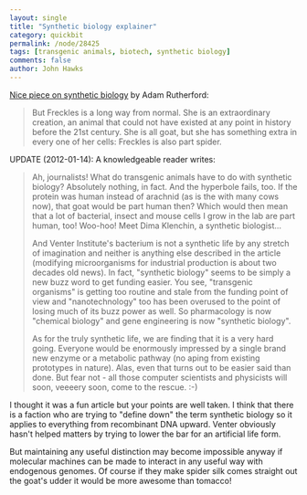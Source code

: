 ```yaml
---
layout: single 
title: "Synthetic biology explainer" 
category: quickbit
permalink: /node/28425
tags: [transgenic animals, biotech, synthetic biology] 
comments: false 
author: John Hawks 
---
```


<a href="http://www.guardian.co.uk/science/2012/jan/14/synthetic-biology-spider-goat-genetics">Nice piece on synthetic biology</a> by Adam Rutherford: 

<blockquote>But Freckles is a long way from normal. She is an extraordinary creation, an animal that could not have existed at any point in history before the 21st century. She is all goat, but she has something extra in every one of her cells: Freckles is also part spider.</blockquote>

UPDATE (2012-01-14): A knowledgeable reader writes: 

<blockquote>Ah, journalists! What do transgenic animals have to do with synthetic biology? Absolutely nothing, in fact. And the hyperbole fails, too. If the protein was human instead of arachnid (as is the with many cows now), that goat would be part human then? Which would then mean that a lot of bacterial, insect and mouse cells I grow in the lab are part human, too! Woo-hoo! Meet Dima Klenchin, a synthetic biologist...

And Venter Institute's bacterium is not a synthetic life by any stretch of imagination and neither is anything else described in the article (modifying microorganisms for industrial production is about two decades old news). In fact, "synthetic biology" seems to be simply a new buzz word to get funding easier. You see, "transgenic organisms" is getting too routine and stale from the funding  point of view and "nanotechnology" too has been overused to the point of losing much of its buzz power as well. So pharmacology is now "chemical biology" and gene engineering is now "synthetic biology".

As for the truly synthetic life, we are finding that it is a very hard going. Everyone would be enormously impressed by a single brand new enzyme or a metabolic pathway (no aping from existing prototypes in nature). Alas, even that turns out to be easier said than done. But fear not - all those computer scientists and physicists will soon, veeeery soon, come to the rescue. :-)</blockquote>

I thought it was a fun article but your points are well taken. I think that there is a faction who are trying to "define down" the term synthetic biology so it applies to everything from recombinant DNA upward. Venter obviously hasn't helped matters by trying to lower the bar for an artificial life form.

But maintaining any useful distinction may become impossible anyway if molecular machines can be made to interact in any useful way with endogenous genomes. Of course if they make spider silk comes straight out the goat's udder it would be more awesome than tomacco!

